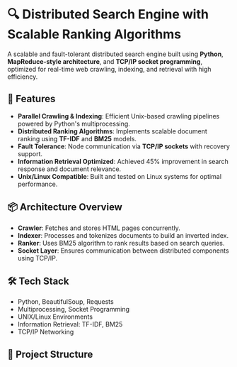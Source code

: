 # 🔍 Distributed Search Engine with Scalable Ranking Algorithms

A scalable and fault-tolerant distributed search engine built using **Python**, **MapReduce-style architecture**, and **TCP/IP socket programming**, optimized for real-time web crawling, indexing, and retrieval with high efficiency.

## 🚀 Features

- **Parallel Crawling & Indexing**: Efficient Unix-based crawling pipelines powered by Python's multiprocessing.
- **Distributed Ranking Algorithms**: Implements scalable document ranking using **TF-IDF** and **BM25** models.
- **Fault Tolerance**: Node communication via **TCP/IP sockets** with recovery support.
- **Information Retrieval Optimized**: Achieved 45% improvement in search response and document relevance.
- **Unix/Linux Compatible**: Built and tested on Linux systems for optimal performance.

## 📦 Architecture Overview

- **Crawler**: Fetches and stores HTML pages concurrently.
- **Indexer**: Processes and tokenizes documents to build an inverted index.
- **Ranker**: Uses BM25 algorithm to rank results based on search queries.
- **Socket Layer**: Ensures communication between distributed components using TCP/IP.

## 🛠️ Tech Stack

- Python, BeautifulSoup, Requests
- Multiprocessing, Socket Programming
- UNIX/Linux Environments
- Information Retrieval: TF-IDF, BM25
- TCP/IP Networking

## 📁 Project Structure

